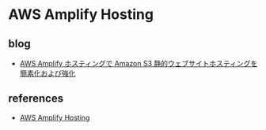 # AWS Amplify Hosting

## blog

- [AWS Amplify ホスティングで Amazon S3 静的ウェブサイトホスティングを簡素化および強化](https://aws.amazon.com/jp/blogs/news/simplify-and-enhance-amazon-s3-static-website-hosting-with-aws-amplify/)

## references

- [AWS Amplify Hosting](https://aws.amazon.com/getting-started/hands-on/host-static-website/)
